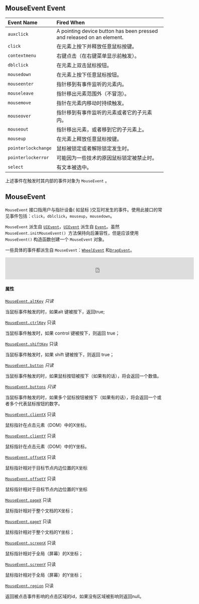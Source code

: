## MouseEvent Event

| Event Name          | Fired When                                                   |
| :------------------ | :----------------------------------------------------------- |
| `auxclick`          | A pointing device button has been pressed and released on an element. |
| `click`             | 在元素上按下并释放任意鼠标按键。                             |
| `contextmenu`       | 右键点击（在右键菜单显示前触发）。                           |
| `dblclick`          | 在元素上双击鼠标按钮。                                       |
| `mousedown`         | 在元素上按下任意鼠标按钮。                                   |
| `mouseenter`        | 指针移到有事件监听的元素内。                                 |
| `mouseleave`        | 指针移出元素范围外（不冒泡）。                               |
| `mousemove`         | 指针在元素内移动时持续触发。                                 |
| `mouseover`         | 指针移到有事件监听的元素或者它的子元素内。                   |
| `mouseout`          | 指针移出元素，或者移到它的子元素上。                         |
| `mouseup`           | 在元素上释放任意鼠标按键。                                   |
| `pointerlockchange` | 鼠标被锁定或者解除锁定发生时。                               |
| `pointerlockerror`  | 可能因为一些技术的原因鼠标锁定被禁止时。                     |
| `select`            | 有文本被选中。                                               |

上述事件在触发时其内部的事件对象为 `MouseEvent` 。

## MouseEvent

`MouseEvent` 接口指用户与指针设备( 如鼠标 )交互时发生的事件。使用此接口的常见事件包括：`click`，`dblclick`，`mouseup`，`mousedown`。

`MouseEvent` 派生自 [`UIEvent`](https://developer.mozilla.org/zh-CN/docs/Web/API/UIEvent)，[`UIEvent`](https://developer.mozilla.org/zh-CN/docs/Web/API/UIEvent) 派生自 [`Event`](https://developer.mozilla.org/zh-CN/docs/Web/API/Event)。虽然 `MouseEvent.initMouseEvent() `方法保持向后兼容性，但是应该使用 `MouseEvent()` 构造函数创建一个 `MouseEvent` 对象。

一些具体的事件都派生自 `MouseEvent`：[`WheelEvent`](https://developer.mozilla.org/zh-CN/docs/Web/API/WheelEvent) 和[`DragEvent`](https://developer.mozilla.org/zh-CN/docs/Web/API/DragEvent)。

<iframe class="live-sample-frame inheritance-diagram-frame" frameborder="0" height="70" id="frame_inheritance_diagram" src="https://mdn.mozillademos.org/zh-CN/docs/Web/API/MouseEvent$samples/inheritance_diagram?revision=1472172" width="600" loading="lazy" style="box-sizing: border-box; color: rgb(33, 33, 33); font-family: arial, x-locale-body, sans-serif; font-size: 16px; font-style: normal; font-variant-ligatures: normal; font-variant-caps: normal; font-weight: 400; letter-spacing: -0.0444444px; orphans: 2; text-align: start; text-indent: 0px; text-transform: none; white-space: normal; widows: 2; word-spacing: 0px; -webkit-text-stroke-width: 0px; background-color: rgb(255, 255, 255); text-decoration-thickness: initial; text-decoration-style: initial; text-decoration-color: initial;"></iframe>

#### 属性

[`MouseEvent.altKey`](https://developer.mozilla.org/zh-CN/docs/Web/API/MouseEvent/altKey) *只读*

当鼠标事件触发的时，如果alt 键被按下，返回true;

[`MouseEvent.ctrlKey`](https://developer.mozilla.org/zh-CN/docs/Web/API/MouseEvent/ctrlKey) 只读

当鼠标事件触发时，如果 control 键被按下，则返回 true；

[`MouseEvent.shiftKey`](https://developer.mozilla.org/zh-CN/docs/Web/API/MouseEvent/shiftKey) 只读

当鼠标事件触发时，如果 shift 键被按下，则返回 true；

[`MouseEvent.button`](https://developer.mozilla.org/zh-CN/docs/Web/API/MouseEvent/button) *只读*

当鼠标事件触发的时，如果鼠标按钮被按下（如果有的话），将会返回一个数值。

[`MouseEvent.buttons`](https://developer.mozilla.org/zh-CN/docs/Web/API/MouseEvent/buttons) *只读*

当鼠标事件触发的时，如果多个鼠标按钮被按下（如果有的话），将会返回一个或者多个代表鼠标按钮的数字。

[`MouseEvent.clientX`](https://developer.mozilla.org/zh-CN/docs/Web/API/MouseEvent/clientX) 只读

鼠标指针在点击元素（DOM）中的X坐标。

[`MouseEvent.clientY`](https://developer.mozilla.org/zh-CN/docs/Web/API/MouseEvent/clientY) 只读

鼠标指针在点击元素（DOM）中的Y坐标。

[`MouseEvent.offsetX`](https://developer.mozilla.org/zh-CN/docs/Web/API/MouseEvent/offsetX) 只读

鼠标指针相对于目标节点内边位置的X坐标

[`MouseEvent.offsetY`](https://developer.mozilla.org/zh-CN/docs/Web/API/MouseEvent/offsetY) 只读

鼠标指针相对于目标节点内边位置的Y坐标

[`MouseEvent.pageX`](https://developer.mozilla.org/zh-CN/docs/Web/API/MouseEvent/pageX) 只读

鼠标指针相对于整个文档的X坐标；

[`MouseEvent.pageY`](https://developer.mozilla.org/zh-CN/docs/Web/API/MouseEvent/pageY) 只读

鼠标指针相对于整个文档的Y坐标；

[`MouseEvent.screenX`](https://developer.mozilla.org/zh-CN/docs/Web/API/MouseEvent/screenX) 只读

鼠标指针相对于全局（屏幕）的X坐标；

[`MouseEvent.screenY`](https://developer.mozilla.org/zh-CN/docs/Web/API/MouseEvent/screenY) 只读

鼠标指针相对于全局（屏幕）的Y坐标；

[`MouseEvent.region`](https://developer.mozilla.org/zh-CN/docs/Web/API/MouseEvent/region) 只读

返回被点击事件影响的点击区域的id，如果没有区域被影响则返回null。